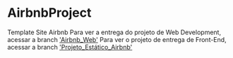 # AirbnbProject
Template Site Airbnb
Para ver a entrega do projeto de Web Development, acessar a branch ['Airbnb_Web'](https://github.com/giovannafgaudino/AirbnbProject/tree/Airbnb_Web)
Para ver o projeto de entrega de Front-End, acessar a branch ['Projeto_Estático_Airbnb'](https://github.com/giovannafgaudino/AirbnbProject/tree/Projeto_Est%C3%A1tico_Airbnb)


